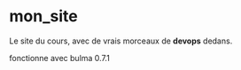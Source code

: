 # mon_site

Le site du cours, avec de vrais morceaux de __devops__ dedans.

fonctionne avec bulma 0.7.1

